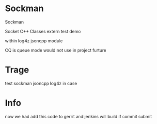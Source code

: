 Sockman
======

Sockman

Socket C++ Classes extern test demo 

within log4z jsoncpp module

CQ is queue mode would not use in project furture


Trage
=======

test sockman jsoncpp log4z in case

Info
=======

now we had add this code to gerrit and jenkins will build if commit submit 


